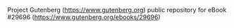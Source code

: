Project Gutenberg (https://www.gutenberg.org) public repository for eBook #29696 (https://www.gutenberg.org/ebooks/29696)

